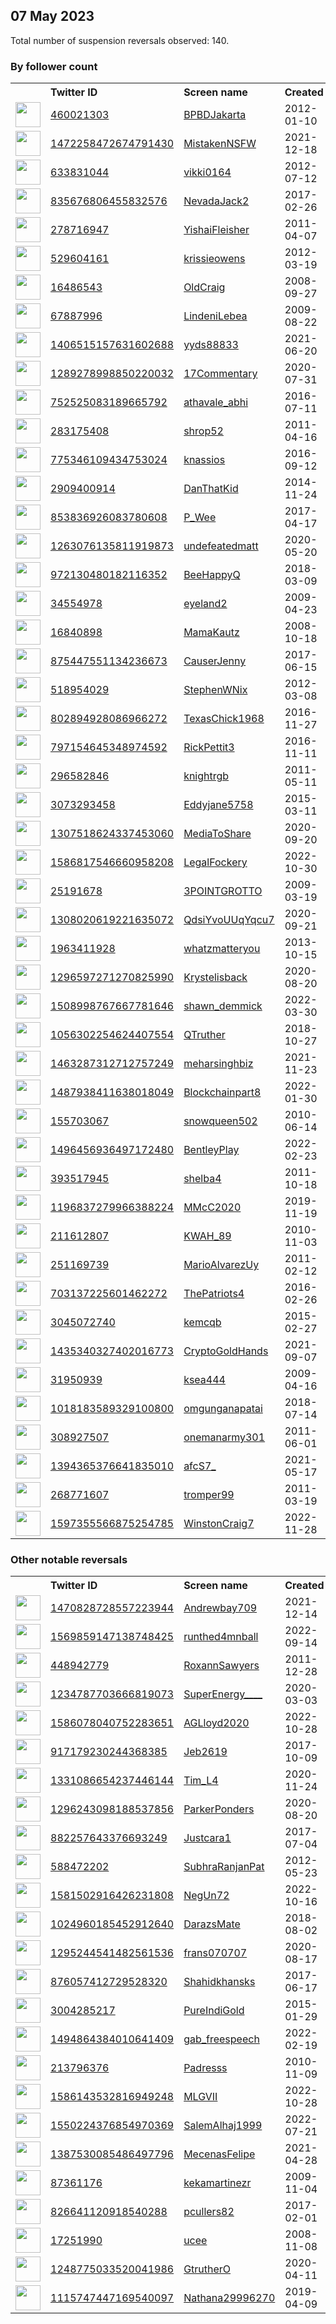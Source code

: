 
## 07 May 2023
Total number of suspension reversals observed: 140.

### By follower count
<table><tr><th></th><th align="left">Twitter ID</th><th align="left">Screen name</th>
<th align="left">Created</th><th align="left">Status</th><th align="left">Suspended</th><th align="left">Followers</th>
<tr><td><a href="https://pbs.twimg.com/profile_images/1466609821768040449/Jf2TURWb_normal.jpg"><img src="https://pbs.twimg.com/profile_images/1466609821768040449/Jf2TURWb_normal.jpg" width="40px" height="40px" align="center"/></a></td><td><a href="https://twitter.com/intent/user?user_id=460021303">460021303</a></td><td><a href="https://twitter.com/BPBDJakarta">BPBDJakarta</a></td><td>2012-01-10</td><td align="center"></td><td>2023-05-06</td><td>303608</td></tr>
<tr><td><a href="https://pbs.twimg.com/profile_images/1667270654373031937/nW8VrXA2_normal.jpg"><img src="https://pbs.twimg.com/profile_images/1667270654373031937/nW8VrXA2_normal.jpg" width="40px" height="40px" align="center"/></a></td><td><a href="https://twitter.com/intent/user?user_id=1472258472674791430">1472258472674791430</a></td><td><a href="https://twitter.com/MistakenNSFW">MistakenNSFW</a></td><td>2021-12-18</td><td align="center"></td><td>2023-04-09</td><td>77468</td></tr>
<tr><td><a href="https://pbs.twimg.com/profile_images/1639981291671257088/AkN4oRlR_normal.jpg"><img src="https://pbs.twimg.com/profile_images/1639981291671257088/AkN4oRlR_normal.jpg" width="40px" height="40px" align="center"/></a></td><td><a href="https://twitter.com/intent/user?user_id=633831044">633831044</a></td><td><a href="https://twitter.com/vikki0164">vikki0164</a></td><td>2012-07-12</td><td align="center"></td><td>2023-04-27</td><td>43958</td></tr>
<tr><td><a href="https://pbs.twimg.com/profile_images/1252693025546854400/iF0RiL5k_normal.jpg"><img src="https://pbs.twimg.com/profile_images/1252693025546854400/iF0RiL5k_normal.jpg" width="40px" height="40px" align="center"/></a></td><td><a href="https://twitter.com/intent/user?user_id=835676806455832576">835676806455832576</a></td><td><a href="https://twitter.com/NevadaJack2">NevadaJack2</a></td><td>2017-02-26</td><td align="center"></td><td></td><td>40739</td></tr>
<tr><td><a href="https://pbs.twimg.com/profile_images/1123991197587070978/32cwNPZc_normal.jpg"><img src="https://pbs.twimg.com/profile_images/1123991197587070978/32cwNPZc_normal.jpg" width="40px" height="40px" align="center"/></a></td><td><a href="https://twitter.com/intent/user?user_id=278716947">278716947</a></td><td><a href="https://twitter.com/YishaiFleisher">YishaiFleisher</a></td><td>2011-04-07</td><td align="center"></td><td>2023-05-06</td><td>20256</td></tr>
<tr><td><a href="https://pbs.twimg.com/profile_images/1330985621456887813/Aw2tKMnE_normal.jpg"><img src="https://pbs.twimg.com/profile_images/1330985621456887813/Aw2tKMnE_normal.jpg" width="40px" height="40px" align="center"/></a></td><td><a href="https://twitter.com/intent/user?user_id=529604161">529604161</a></td><td><a href="https://twitter.com/krissieowens">krissieowens</a></td><td>2012-03-19</td><td align="center"></td><td></td><td>9051</td></tr>
<tr><td><a href="https://pbs.twimg.com/profile_images/1005210318216167424/AcfC-pRi_normal.jpg"><img src="https://pbs.twimg.com/profile_images/1005210318216167424/AcfC-pRi_normal.jpg" width="40px" height="40px" align="center"/></a></td><td><a href="https://twitter.com/intent/user?user_id=16486543">16486543</a></td><td><a href="https://twitter.com/OldCraig">OldCraig</a></td><td>2008-09-27</td><td align="center"></td><td></td><td>8050</td></tr>
<tr><td><a href="https://pbs.twimg.com/profile_images/1633380602492665857/j3_o7sNQ_normal.jpg"><img src="https://pbs.twimg.com/profile_images/1633380602492665857/j3_o7sNQ_normal.jpg" width="40px" height="40px" align="center"/></a></td><td><a href="https://twitter.com/intent/user?user_id=67887996">67887996</a></td><td><a href="https://twitter.com/LindeniLebea">LindeniLebea</a></td><td>2009-08-22</td><td align="center"></td><td>2022-12-26</td><td>7303</td></tr>
<tr><td><a href="https://pbs.twimg.com/profile_images/1648170725130268672/rNLYd-qF_normal.jpg"><img src="https://pbs.twimg.com/profile_images/1648170725130268672/rNLYd-qF_normal.jpg" width="40px" height="40px" align="center"/></a></td><td><a href="https://twitter.com/intent/user?user_id=1406515157631602688">1406515157631602688</a></td><td><a href="https://twitter.com/yyds88833">yyds88833</a></td><td>2021-06-20</td><td align="center"></td><td>2023-02-18</td><td>6890</td></tr>
<tr><td><a href="https://pbs.twimg.com/profile_images/1339038299739090945/PhuL1awA_normal.jpg"><img src="https://pbs.twimg.com/profile_images/1339038299739090945/PhuL1awA_normal.jpg" width="40px" height="40px" align="center"/></a></td><td><a href="https://twitter.com/intent/user?user_id=1289278998850220032">1289278998850220032</a></td><td><a href="https://twitter.com/17Commentary">17Commentary</a></td><td>2020-07-31</td><td align="center"></td><td></td><td>6769</td></tr>
<tr><td><a href="https://pbs.twimg.com/profile_images/1446693805147623425/PxwtTfmm_normal.jpg"><img src="https://pbs.twimg.com/profile_images/1446693805147623425/PxwtTfmm_normal.jpg" width="40px" height="40px" align="center"/></a></td><td><a href="https://twitter.com/intent/user?user_id=752525083189665792">752525083189665792</a></td><td><a href="https://twitter.com/athavale_abhi">athavale_abhi</a></td><td>2016-07-11</td><td align="center"></td><td>2022-06-17</td><td>6321</td></tr>
<tr><td><a href="https://pbs.twimg.com/profile_images/416133330481205248/CrT3OJ5U_normal.jpeg"><img src="https://pbs.twimg.com/profile_images/416133330481205248/CrT3OJ5U_normal.jpeg" width="40px" height="40px" align="center"/></a></td><td><a href="https://twitter.com/intent/user?user_id=283175408">283175408</a></td><td><a href="https://twitter.com/shrop52">shrop52</a></td><td>2011-04-16</td><td align="center"></td><td>2023-04-24</td><td>6300</td></tr>
<tr><td><a href="https://pbs.twimg.com/profile_images/818859420792881153/YVAxOmRH_normal.jpg"><img src="https://pbs.twimg.com/profile_images/818859420792881153/YVAxOmRH_normal.jpg" width="40px" height="40px" align="center"/></a></td><td><a href="https://twitter.com/intent/user?user_id=775346109434753024">775346109434753024</a></td><td><a href="https://twitter.com/knassios">knassios</a></td><td>2016-09-12</td><td align="center">🔒</td><td></td><td>5682</td></tr>
<tr><td><a href="https://pbs.twimg.com/profile_images/1659864737277149186/sxFhyYYP_normal.jpg"><img src="https://pbs.twimg.com/profile_images/1659864737277149186/sxFhyYYP_normal.jpg" width="40px" height="40px" align="center"/></a></td><td><a href="https://twitter.com/intent/user?user_id=2909400914">2909400914</a></td><td><a href="https://twitter.com/DanThatKid">DanThatKid</a></td><td>2014-11-24</td><td align="center"></td><td></td><td>5366</td></tr>
<tr><td><a href="https://pbs.twimg.com/profile_images/1654887387007434752/JqteLKNF_normal.jpg"><img src="https://pbs.twimg.com/profile_images/1654887387007434752/JqteLKNF_normal.jpg" width="40px" height="40px" align="center"/></a></td><td><a href="https://twitter.com/intent/user?user_id=853836926083780608">853836926083780608</a></td><td><a href="https://twitter.com/P_Wee">P_Wee</a></td><td>2017-04-17</td><td align="center"></td><td></td><td>4245</td></tr>
<tr><td><a href="https://pbs.twimg.com/profile_images/1652385525058215936/H8k64CHd_normal.jpg"><img src="https://pbs.twimg.com/profile_images/1652385525058215936/H8k64CHd_normal.jpg" width="40px" height="40px" align="center"/></a></td><td><a href="https://twitter.com/intent/user?user_id=1263076135811919873">1263076135811919873</a></td><td><a href="https://twitter.com/undefeatedmatt">undefeatedmatt</a></td><td>2020-05-20</td><td align="center"></td><td>2022-02-25</td><td>3844</td></tr>
<tr><td><a href="https://pbs.twimg.com/profile_images/1278905322426339328/lgW_zhCK_normal.jpg"><img src="https://pbs.twimg.com/profile_images/1278905322426339328/lgW_zhCK_normal.jpg" width="40px" height="40px" align="center"/></a></td><td><a href="https://twitter.com/intent/user?user_id=972130480182116352">972130480182116352</a></td><td><a href="https://twitter.com/BeeHappyQ">BeeHappyQ</a></td><td>2018-03-09</td><td align="center"></td><td></td><td>3403</td></tr>
<tr><td><a href="https://pbs.twimg.com/profile_images/1344559172705247232/VqL2MJEu_normal.jpg"><img src="https://pbs.twimg.com/profile_images/1344559172705247232/VqL2MJEu_normal.jpg" width="40px" height="40px" align="center"/></a></td><td><a href="https://twitter.com/intent/user?user_id=34554978">34554978</a></td><td><a href="https://twitter.com/eyeland2">eyeland2</a></td><td>2009-04-23</td><td align="center"></td><td>2023-02-09</td><td>3132</td></tr>
<tr><td><a href="https://pbs.twimg.com/profile_images/1337972104533213184/NPZuC4K-_normal.jpg"><img src="https://pbs.twimg.com/profile_images/1337972104533213184/NPZuC4K-_normal.jpg" width="40px" height="40px" align="center"/></a></td><td><a href="https://twitter.com/intent/user?user_id=16840898">16840898</a></td><td><a href="https://twitter.com/MamaKautz">MamaKautz</a></td><td>2008-10-18</td><td align="center"></td><td></td><td>3107</td></tr>
<tr><td><a href="https://pbs.twimg.com/profile_images/1294996578277744640/buiyP9-v_normal.jpg"><img src="https://pbs.twimg.com/profile_images/1294996578277744640/buiyP9-v_normal.jpg" width="40px" height="40px" align="center"/></a></td><td><a href="https://twitter.com/intent/user?user_id=875447551134236673">875447551134236673</a></td><td><a href="https://twitter.com/CauserJenny">CauserJenny</a></td><td>2017-06-15</td><td align="center"></td><td></td><td>2912</td></tr>
<tr><td><a href="https://pbs.twimg.com/profile_images/1653376962042245120/SX43dcdf_normal.jpg"><img src="https://pbs.twimg.com/profile_images/1653376962042245120/SX43dcdf_normal.jpg" width="40px" height="40px" align="center"/></a></td><td><a href="https://twitter.com/intent/user?user_id=518954029">518954029</a></td><td><a href="https://twitter.com/StephenWNix">StephenWNix</a></td><td>2012-03-08</td><td align="center">🚫</td><td>2022-06-05</td><td>2773</td></tr>
<tr><td><a href="https://pbs.twimg.com/profile_images/947459505771700224/GADdAIta_normal.jpg"><img src="https://pbs.twimg.com/profile_images/947459505771700224/GADdAIta_normal.jpg" width="40px" height="40px" align="center"/></a></td><td><a href="https://twitter.com/intent/user?user_id=802894928086966272">802894928086966272</a></td><td><a href="https://twitter.com/TexasChick1968">TexasChick1968</a></td><td>2016-11-27</td><td align="center"></td><td></td><td>2752</td></tr>
<tr><td><a href="https://pbs.twimg.com/profile_images/1049441727709249536/ivrbVqoC_normal.jpg"><img src="https://pbs.twimg.com/profile_images/1049441727709249536/ivrbVqoC_normal.jpg" width="40px" height="40px" align="center"/></a></td><td><a href="https://twitter.com/intent/user?user_id=797154645348974592">797154645348974592</a></td><td><a href="https://twitter.com/RickPettit3">RickPettit3</a></td><td>2016-11-11</td><td align="center"></td><td></td><td>2591</td></tr>
<tr><td><a href="https://pbs.twimg.com/profile_images/1386728348307664898/fL0XxAAr_normal.jpg"><img src="https://pbs.twimg.com/profile_images/1386728348307664898/fL0XxAAr_normal.jpg" width="40px" height="40px" align="center"/></a></td><td><a href="https://twitter.com/intent/user?user_id=296582846">296582846</a></td><td><a href="https://twitter.com/knightrgb">knightrgb</a></td><td>2011-05-11</td><td align="center"></td><td>2022-07-26</td><td>2471</td></tr>
<tr><td><a href="https://pbs.twimg.com/profile_images/1140680181235036160/kuxECgV__normal.jpg"><img src="https://pbs.twimg.com/profile_images/1140680181235036160/kuxECgV__normal.jpg" width="40px" height="40px" align="center"/></a></td><td><a href="https://twitter.com/intent/user?user_id=3073293458">3073293458</a></td><td><a href="https://twitter.com/Eddyjane5758">Eddyjane5758</a></td><td>2015-03-11</td><td align="center"></td><td></td><td>2097</td></tr>
<tr><td><a href="https://pbs.twimg.com/profile_images/1307540331336957952/KtXsRUy5_normal.jpg"><img src="https://pbs.twimg.com/profile_images/1307540331336957952/KtXsRUy5_normal.jpg" width="40px" height="40px" align="center"/></a></td><td><a href="https://twitter.com/intent/user?user_id=1307518624337453060">1307518624337453060</a></td><td><a href="https://twitter.com/MediaToShare">MediaToShare</a></td><td>2020-09-20</td><td align="center"></td><td>2023-03-30</td><td>1920</td></tr>
<tr><td><a href="https://pbs.twimg.com/profile_images/1648188771387731968/LE7fTaC9_normal.jpg"><img src="https://pbs.twimg.com/profile_images/1648188771387731968/LE7fTaC9_normal.jpg" width="40px" height="40px" align="center"/></a></td><td><a href="https://twitter.com/intent/user?user_id=1586817546660958208">1586817546660958208</a></td><td><a href="https://twitter.com/LegalFockery">LegalFockery</a></td><td>2022-10-30</td><td align="center"></td><td>2023-05-07</td><td>1753</td></tr>
<tr><td><a href="https://pbs.twimg.com/profile_images/651301348407775232/G3ezNLyn_normal.png"><img src="https://pbs.twimg.com/profile_images/651301348407775232/G3ezNLyn_normal.png" width="40px" height="40px" align="center"/></a></td><td><a href="https://twitter.com/intent/user?user_id=25191678">25191678</a></td><td><a href="https://twitter.com/3POINTGROTTO">3POINTGROTTO</a></td><td>2009-03-19</td><td align="center"></td><td></td><td>1678</td></tr>
<tr><td><a href="https://pbs.twimg.com/profile_images/1479791221191159808/nmhF69Ka_normal.jpg"><img src="https://pbs.twimg.com/profile_images/1479791221191159808/nmhF69Ka_normal.jpg" width="40px" height="40px" align="center"/></a></td><td><a href="https://twitter.com/intent/user?user_id=1308020619221635072">1308020619221635072</a></td><td><a href="https://twitter.com/QdsiYvoUUqYqcu7">QdsiYvoUUqYqcu7</a></td><td>2020-09-21</td><td align="center"></td><td>2023-04-27</td><td>1609</td></tr>
<tr><td><a href="https://pbs.twimg.com/profile_images/1655400532348137473/nuekHMJo_normal.jpg"><img src="https://pbs.twimg.com/profile_images/1655400532348137473/nuekHMJo_normal.jpg" width="40px" height="40px" align="center"/></a></td><td><a href="https://twitter.com/intent/user?user_id=1963411928">1963411928</a></td><td><a href="https://twitter.com/whatzmatteryou">whatzmatteryou</a></td><td>2013-10-15</td><td align="center"></td><td></td><td>1512</td></tr>
<tr><td><a href="https://pbs.twimg.com/profile_images/1572246676995194884/O2JrAHsQ_normal.jpg"><img src="https://pbs.twimg.com/profile_images/1572246676995194884/O2JrAHsQ_normal.jpg" width="40px" height="40px" align="center"/></a></td><td><a href="https://twitter.com/intent/user?user_id=1296597271270825990">1296597271270825990</a></td><td><a href="https://twitter.com/Krystelisback">Krystelisback</a></td><td>2020-08-20</td><td align="center"></td><td>2022-09-26</td><td>1308</td></tr>
<tr><td><a href="https://pbs.twimg.com/profile_images/1664052461655531526/QGdFSmMW_normal.jpg"><img src="https://pbs.twimg.com/profile_images/1664052461655531526/QGdFSmMW_normal.jpg" width="40px" height="40px" align="center"/></a></td><td><a href="https://twitter.com/intent/user?user_id=1508998767667781646">1508998767667781646</a></td><td><a href="https://twitter.com/shawn_demmick">shawn_demmick</a></td><td>2022-03-30</td><td align="center"></td><td>2022-11-04</td><td>1292</td></tr>
<tr><td><a href="https://pbs.twimg.com/profile_images/1111790553870430208/4Ngx54Tc_normal.png"><img src="https://pbs.twimg.com/profile_images/1111790553870430208/4Ngx54Tc_normal.png" width="40px" height="40px" align="center"/></a></td><td><a href="https://twitter.com/intent/user?user_id=1056302254624407554">1056302254624407554</a></td><td><a href="https://twitter.com/QTruther">QTruther</a></td><td>2018-10-27</td><td align="center"></td><td></td><td>1243</td></tr>
<tr><td><a href="https://pbs.twimg.com/profile_images/1608196061226729472/dWzoOTXT_normal.jpg"><img src="https://pbs.twimg.com/profile_images/1608196061226729472/dWzoOTXT_normal.jpg" width="40px" height="40px" align="center"/></a></td><td><a href="https://twitter.com/intent/user?user_id=1463287312712757249">1463287312712757249</a></td><td><a href="https://twitter.com/meharsinghbiz">meharsinghbiz</a></td><td>2021-11-23</td><td align="center"></td><td>2023-01-16</td><td>1234</td></tr>
<tr><td><a href="https://pbs.twimg.com/profile_images/1655241858576990212/75FeSBKL_normal.jpg"><img src="https://pbs.twimg.com/profile_images/1655241858576990212/75FeSBKL_normal.jpg" width="40px" height="40px" align="center"/></a></td><td><a href="https://twitter.com/intent/user?user_id=1487938411638018049">1487938411638018049</a></td><td><a href="https://twitter.com/Blockchainpart8">Blockchainpart8</a></td><td>2022-01-30</td><td align="center"></td><td>2022-10-20</td><td>1148</td></tr>
<tr><td><a href="https://pbs.twimg.com/profile_images/858463149338632193/u5SDmz6r_normal.jpg"><img src="https://pbs.twimg.com/profile_images/858463149338632193/u5SDmz6r_normal.jpg" width="40px" height="40px" align="center"/></a></td><td><a href="https://twitter.com/intent/user?user_id=155703067">155703067</a></td><td><a href="https://twitter.com/snowqueen502">snowqueen502</a></td><td>2010-06-14</td><td align="center"></td><td>2022-07-06</td><td>1001</td></tr>
<tr><td><a href="https://pbs.twimg.com/profile_images/1655514652179087362/G7avIKhV_normal.jpg"><img src="https://pbs.twimg.com/profile_images/1655514652179087362/G7avIKhV_normal.jpg" width="40px" height="40px" align="center"/></a></td><td><a href="https://twitter.com/intent/user?user_id=1496456936497172480">1496456936497172480</a></td><td><a href="https://twitter.com/BentleyPlay">BentleyPlay</a></td><td>2022-02-23</td><td align="center"></td><td>2022-10-02</td><td>983</td></tr>
<tr><td><a href="https://pbs.twimg.com/profile_images/1633896266227695621/6kfICk5k_normal.jpg"><img src="https://pbs.twimg.com/profile_images/1633896266227695621/6kfICk5k_normal.jpg" width="40px" height="40px" align="center"/></a></td><td><a href="https://twitter.com/intent/user?user_id=393517945">393517945</a></td><td><a href="https://twitter.com/shelba4">shelba4</a></td><td>2011-10-18</td><td align="center"></td><td>2023-04-27</td><td>919</td></tr>
<tr><td><a href="https://pbs.twimg.com/profile_images/1204294212101038080/_wX-CxJR_normal.jpg"><img src="https://pbs.twimg.com/profile_images/1204294212101038080/_wX-CxJR_normal.jpg" width="40px" height="40px" align="center"/></a></td><td><a href="https://twitter.com/intent/user?user_id=1196837279966388224">1196837279966388224</a></td><td><a href="https://twitter.com/MMcC2020">MMcC2020</a></td><td>2019-11-19</td><td align="center"></td><td></td><td>811</td></tr>
<tr><td><a href="https://pbs.twimg.com/profile_images/1421066387557163009/9nqy4Ghj_normal.jpg"><img src="https://pbs.twimg.com/profile_images/1421066387557163009/9nqy4Ghj_normal.jpg" width="40px" height="40px" align="center"/></a></td><td><a href="https://twitter.com/intent/user?user_id=211612807">211612807</a></td><td><a href="https://twitter.com/KWAH_89">KWAH_89</a></td><td>2010-11-03</td><td align="center"></td><td>2023-01-09</td><td>789</td></tr>
<tr><td><a href="https://pbs.twimg.com/profile_images/1352492741910028288/yqb8KKjb_normal.jpg"><img src="https://pbs.twimg.com/profile_images/1352492741910028288/yqb8KKjb_normal.jpg" width="40px" height="40px" align="center"/></a></td><td><a href="https://twitter.com/intent/user?user_id=251169739">251169739</a></td><td><a href="https://twitter.com/MarioAlvarezUy">MarioAlvarezUy</a></td><td>2011-02-12</td><td align="center">🔒</td><td>2022-09-13</td><td>769</td></tr>
<tr><td><a href="https://pbs.twimg.com/profile_images/1554887112557600768/jXhgF2nY_normal.jpg"><img src="https://pbs.twimg.com/profile_images/1554887112557600768/jXhgF2nY_normal.jpg" width="40px" height="40px" align="center"/></a></td><td><a href="https://twitter.com/intent/user?user_id=703137225601462272">703137225601462272</a></td><td><a href="https://twitter.com/ThePatriots4">ThePatriots4</a></td><td>2016-02-26</td><td align="center"></td><td>2022-11-15</td><td>761</td></tr>
<tr><td><a href="https://pbs.twimg.com/profile_images/1659733738190778368/DJG3fYCV_normal.jpg"><img src="https://pbs.twimg.com/profile_images/1659733738190778368/DJG3fYCV_normal.jpg" width="40px" height="40px" align="center"/></a></td><td><a href="https://twitter.com/intent/user?user_id=3045072740">3045072740</a></td><td><a href="https://twitter.com/kemcqb">kemcqb</a></td><td>2015-02-27</td><td align="center"></td><td></td><td>732</td></tr>
<tr><td><a href="https://pbs.twimg.com/profile_images/1650867252093132801/xJNDmvrd_normal.jpg"><img src="https://pbs.twimg.com/profile_images/1650867252093132801/xJNDmvrd_normal.jpg" width="40px" height="40px" align="center"/></a></td><td><a href="https://twitter.com/intent/user?user_id=1435340327402016773">1435340327402016773</a></td><td><a href="https://twitter.com/CryptoGoldHands">CryptoGoldHands</a></td><td>2021-09-07</td><td align="center"></td><td>2023-01-27</td><td>722</td></tr>
<tr><td><a href="https://pbs.twimg.com/profile_images/1094836665330262016/zRAXGBzN_normal.jpg"><img src="https://pbs.twimg.com/profile_images/1094836665330262016/zRAXGBzN_normal.jpg" width="40px" height="40px" align="center"/></a></td><td><a href="https://twitter.com/intent/user?user_id=31950939">31950939</a></td><td><a href="https://twitter.com/ksea444">ksea444</a></td><td>2009-04-16</td><td align="center"></td><td>2022-04-05</td><td>689</td></tr>
<tr><td><a href="https://pbs.twimg.com/profile_images/1443400858163560456/pMaJ81ZJ_normal.jpg"><img src="https://pbs.twimg.com/profile_images/1443400858163560456/pMaJ81ZJ_normal.jpg" width="40px" height="40px" align="center"/></a></td><td><a href="https://twitter.com/intent/user?user_id=1018183589329100800">1018183589329100800</a></td><td><a href="https://twitter.com/omgunganapatai">omgunganapatai</a></td><td>2018-07-14</td><td align="center"></td><td>2022-12-02</td><td>689</td></tr>
<tr><td><a href="https://pbs.twimg.com/profile_images/1666759485761679360/Whdp6Xll_normal.jpg"><img src="https://pbs.twimg.com/profile_images/1666759485761679360/Whdp6Xll_normal.jpg" width="40px" height="40px" align="center"/></a></td><td><a href="https://twitter.com/intent/user?user_id=308927507">308927507</a></td><td><a href="https://twitter.com/onemanarmy301">onemanarmy301</a></td><td>2011-06-01</td><td align="center"></td><td>2022-09-28</td><td>672</td></tr>
<tr><td><a href="https://pbs.twimg.com/profile_images/1532012205809487872/Y9iwE5Nj_normal.jpg"><img src="https://pbs.twimg.com/profile_images/1532012205809487872/Y9iwE5Nj_normal.jpg" width="40px" height="40px" align="center"/></a></td><td><a href="https://twitter.com/intent/user?user_id=1394365376641835010">1394365376641835010</a></td><td><a href="https://twitter.com/afcS7_">afcS7_</a></td><td>2021-05-17</td><td align="center"></td><td></td><td>656</td></tr>
<tr><td><a href="https://pbs.twimg.com/profile_images/1655583985194369025/bfCiDrC5_normal.jpg"><img src="https://pbs.twimg.com/profile_images/1655583985194369025/bfCiDrC5_normal.jpg" width="40px" height="40px" align="center"/></a></td><td><a href="https://twitter.com/intent/user?user_id=268771607">268771607</a></td><td><a href="https://twitter.com/tromper99">tromper99</a></td><td>2011-03-19</td><td align="center"></td><td></td><td>654</td></tr>
<tr><td><a href="https://pbs.twimg.com/profile_images/1672537773411106817/1j5AhaR1_normal.jpg"><img src="https://pbs.twimg.com/profile_images/1672537773411106817/1j5AhaR1_normal.jpg" width="40px" height="40px" align="center"/></a></td><td><a href="https://twitter.com/intent/user?user_id=1597355566875254785">1597355566875254785</a></td><td><a href="https://twitter.com/WinstonCraig7">WinstonCraig7</a></td><td>2022-11-28</td><td align="center"></td><td>2023-04-21</td><td>529</td></tr>
</table>

### Other notable reversals
<table><tr><th></th><th align="left">Twitter ID</th><th align="left">Screen name</th>
<th align="left">Created</th><th align="left">Status</th><th align="left">Suspended</th><th align="left">Followers</th>
<tr><td><a href="https://pbs.twimg.com/profile_images/1673909525764620288/j7cHDPst_normal.jpg"><img src="https://pbs.twimg.com/profile_images/1673909525764620288/j7cHDPst_normal.jpg" width="40px" height="40px" align="center"/></a></td><td><a href="https://twitter.com/intent/user?user_id=1470828728557223944">1470828728557223944</a></td><td><a href="https://twitter.com/Andrewbay709">Andrewbay709</a></td><td>2021-12-14</td><td align="center"></td><td>2023-05-03</td><td>226</td></tr>
<tr><td><a href="https://pbs.twimg.com/profile_images/1590709880490442753/Edu5Frh0_normal.jpg"><img src="https://pbs.twimg.com/profile_images/1590709880490442753/Edu5Frh0_normal.jpg" width="40px" height="40px" align="center"/></a></td><td><a href="https://twitter.com/intent/user?user_id=1569859147138748425">1569859147138748425</a></td><td><a href="https://twitter.com/runthed4mnball">runthed4mnball</a></td><td>2022-09-14</td><td align="center"></td><td>2022-12-13</td><td>27</td></tr>
<tr><td><a href="https://pbs.twimg.com/profile_images/1169431800155901953/I7uX6M3s_normal.jpg"><img src="https://pbs.twimg.com/profile_images/1169431800155901953/I7uX6M3s_normal.jpg" width="40px" height="40px" align="center"/></a></td><td><a href="https://twitter.com/intent/user?user_id=448942779">448942779</a></td><td><a href="https://twitter.com/RoxannSawyers">RoxannSawyers</a></td><td>2011-12-28</td><td align="center">🔒</td><td>2023-03-09</td><td>1</td></tr>
<tr><td><a href="https://pbs.twimg.com/profile_images/1557632761288347648/G7qn_tjT_normal.jpg"><img src="https://pbs.twimg.com/profile_images/1557632761288347648/G7qn_tjT_normal.jpg" width="40px" height="40px" align="center"/></a></td><td><a href="https://twitter.com/intent/user?user_id=1234787703666819073">1234787703666819073</a></td><td><a href="https://twitter.com/SuperEnergy____">SuperEnergy____</a></td><td>2020-03-03</td><td align="center">🔒</td><td>2023-03-02</td><td>132</td></tr>
<tr><td><a href="https://pbs.twimg.com/profile_images/1622713139690184709/L-KJeysi_normal.jpg"><img src="https://pbs.twimg.com/profile_images/1622713139690184709/L-KJeysi_normal.jpg" width="40px" height="40px" align="center"/></a></td><td><a href="https://twitter.com/intent/user?user_id=1586078040752283651">1586078040752283651</a></td><td><a href="https://twitter.com/AGLloyd2020">AGLloyd2020</a></td><td>2022-10-28</td><td align="center"></td><td>2023-03-01</td><td>1</td></tr>
<tr><td><a href="https://pbs.twimg.com/profile_images/1641616697848397824/dvGgiv3P_normal.jpg"><img src="https://pbs.twimg.com/profile_images/1641616697848397824/dvGgiv3P_normal.jpg" width="40px" height="40px" align="center"/></a></td><td><a href="https://twitter.com/intent/user?user_id=917179230244368385">917179230244368385</a></td><td><a href="https://twitter.com/Jeb2619">Jeb2619</a></td><td>2017-10-09</td><td align="center"></td><td>2023-04-05</td><td>170</td></tr>
<tr><td><a href="https://pbs.twimg.com/profile_images/1515478332250505216/8cx-4Ih8_normal.jpg"><img src="https://pbs.twimg.com/profile_images/1515478332250505216/8cx-4Ih8_normal.jpg" width="40px" height="40px" align="center"/></a></td><td><a href="https://twitter.com/intent/user?user_id=1331086654237446144">1331086654237446144</a></td><td><a href="https://twitter.com/Tim_L4">Tim_L4</a></td><td>2020-11-24</td><td align="center"></td><td>2023-03-24</td><td>55</td></tr>
<tr><td><a href="https://pbs.twimg.com/profile_images/1296245430263484421/wfAYgzvs_normal.jpg"><img src="https://pbs.twimg.com/profile_images/1296245430263484421/wfAYgzvs_normal.jpg" width="40px" height="40px" align="center"/></a></td><td><a href="https://twitter.com/intent/user?user_id=1296243098188537856">1296243098188537856</a></td><td><a href="https://twitter.com/ParkerPonders">ParkerPonders</a></td><td>2020-08-20</td><td align="center"></td><td>2022-10-30</td><td>79</td></tr>
<tr><td><a href="https://pbs.twimg.com/profile_images/1497774015636779010/a75KOTog_normal.jpg"><img src="https://pbs.twimg.com/profile_images/1497774015636779010/a75KOTog_normal.jpg" width="40px" height="40px" align="center"/></a></td><td><a href="https://twitter.com/intent/user?user_id=882257643376693249">882257643376693249</a></td><td><a href="https://twitter.com/Justcara1">Justcara1</a></td><td>2017-07-04</td><td align="center"></td><td>2022-12-30</td><td>29</td></tr>
<tr><td><a href="https://pbs.twimg.com/profile_images/1653429633663238146/EA87KDvj_normal.jpg"><img src="https://pbs.twimg.com/profile_images/1653429633663238146/EA87KDvj_normal.jpg" width="40px" height="40px" align="center"/></a></td><td><a href="https://twitter.com/intent/user?user_id=588472202">588472202</a></td><td><a href="https://twitter.com/SubhraRanjanPat">SubhraRanjanPat</a></td><td>2012-05-23</td><td align="center"></td><td>2022-12-02</td><td>9</td></tr>
<tr><td><a href="https://pbs.twimg.com/profile_images/1616785589998870528/PRO-QQzF_normal.jpg"><img src="https://pbs.twimg.com/profile_images/1616785589998870528/PRO-QQzF_normal.jpg" width="40px" height="40px" align="center"/></a></td><td><a href="https://twitter.com/intent/user?user_id=1581502916426231808">1581502916426231808</a></td><td><a href="https://twitter.com/NegUn72">NegUn72</a></td><td>2022-10-16</td><td align="center">🚫</td><td>2023-04-21</td><td>43</td></tr>
<tr><td><a href="https://pbs.twimg.com/profile_images/1425569373545246725/6-VzZKjO_normal.jpg"><img src="https://pbs.twimg.com/profile_images/1425569373545246725/6-VzZKjO_normal.jpg" width="40px" height="40px" align="center"/></a></td><td><a href="https://twitter.com/intent/user?user_id=1024960185452912640">1024960185452912640</a></td><td><a href="https://twitter.com/DarazsMate">DarazsMate</a></td><td>2018-08-02</td><td align="center"></td><td>2023-01-10</td><td>38</td></tr>
<tr><td><a href="https://pbs.twimg.com/profile_images/1519579973786664960/rUmWYFAS_normal.jpg"><img src="https://pbs.twimg.com/profile_images/1519579973786664960/rUmWYFAS_normal.jpg" width="40px" height="40px" align="center"/></a></td><td><a href="https://twitter.com/intent/user?user_id=1295244541482561536">1295244541482561536</a></td><td><a href="https://twitter.com/frans070707">frans070707</a></td><td>2020-08-17</td><td align="center"></td><td>2022-05-03</td><td>43</td></tr>
<tr><td><a href="https://pbs.twimg.com/profile_images/1672340260200611841/VP_zGCXQ_normal.jpg"><img src="https://pbs.twimg.com/profile_images/1672340260200611841/VP_zGCXQ_normal.jpg" width="40px" height="40px" align="center"/></a></td><td><a href="https://twitter.com/intent/user?user_id=876057412729528320">876057412729528320</a></td><td><a href="https://twitter.com/Shahidkhansks">Shahidkhansks</a></td><td>2017-06-17</td><td align="center"></td><td>2023-02-15</td><td>47</td></tr>
<tr><td><a href="https://pbs.twimg.com/profile_images/1577471902217637891/2Mq80fkd_normal.jpg"><img src="https://pbs.twimg.com/profile_images/1577471902217637891/2Mq80fkd_normal.jpg" width="40px" height="40px" align="center"/></a></td><td><a href="https://twitter.com/intent/user?user_id=3004285217">3004285217</a></td><td><a href="https://twitter.com/PureIndiGold">PureIndiGold</a></td><td>2015-01-29</td><td align="center"></td><td>2022-12-03</td><td>73</td></tr>
<tr><td><a href="https://pbs.twimg.com/profile_images/1662256162144759813/FPhXshJz_normal.jpg"><img src="https://pbs.twimg.com/profile_images/1662256162144759813/FPhXshJz_normal.jpg" width="40px" height="40px" align="center"/></a></td><td><a href="https://twitter.com/intent/user?user_id=1494864384010641409">1494864384010641409</a></td><td><a href="https://twitter.com/gab_freespeech">gab_freespeech</a></td><td>2022-02-19</td><td align="center"></td><td>2022-07-23</td><td>88</td></tr>
<tr><td><a href="https://pbs.twimg.com/profile_images/1131902534606626816/5Yd7Vqfq_normal.jpg"><img src="https://pbs.twimg.com/profile_images/1131902534606626816/5Yd7Vqfq_normal.jpg" width="40px" height="40px" align="center"/></a></td><td><a href="https://twitter.com/intent/user?user_id=213796376">213796376</a></td><td><a href="https://twitter.com/Padresss">Padresss</a></td><td>2010-11-09</td><td align="center"></td><td>2022-08-05</td><td>30</td></tr>
<tr><td><a href="https://pbs.twimg.com/profile_images/1594439004803502081/w8wg68Ie_normal.jpg"><img src="https://pbs.twimg.com/profile_images/1594439004803502081/w8wg68Ie_normal.jpg" width="40px" height="40px" align="center"/></a></td><td><a href="https://twitter.com/intent/user?user_id=1586143532816949248">1586143532816949248</a></td><td><a href="https://twitter.com/MLGVII">MLGVII</a></td><td>2022-10-28</td><td align="center"></td><td>2023-01-09</td><td>155</td></tr>
<tr><td><a href="https://pbs.twimg.com/profile_images/1550225092398940163/kybbhyYZ_normal.jpg"><img src="https://pbs.twimg.com/profile_images/1550225092398940163/kybbhyYZ_normal.jpg" width="40px" height="40px" align="center"/></a></td><td><a href="https://twitter.com/intent/user?user_id=1550224376854970369">1550224376854970369</a></td><td><a href="https://twitter.com/SalemAlhaj1999">SalemAlhaj1999</a></td><td>2022-07-21</td><td align="center"></td><td>2023-02-27</td><td>31</td></tr>
<tr><td><a href="https://pbs.twimg.com/profile_images/1504259685024677888/x3YA4Qib_normal.jpg"><img src="https://pbs.twimg.com/profile_images/1504259685024677888/x3YA4Qib_normal.jpg" width="40px" height="40px" align="center"/></a></td><td><a href="https://twitter.com/intent/user?user_id=1387530085486497796">1387530085486497796</a></td><td><a href="https://twitter.com/MecenasFelipe">MecenasFelipe</a></td><td>2021-04-28</td><td align="center"></td><td>2022-10-14</td><td>102</td></tr>
<tr><td><a href="https://pbs.twimg.com/profile_images/508106211/keka_normal.JPG"><img src="https://pbs.twimg.com/profile_images/508106211/keka_normal.JPG" width="40px" height="40px" align="center"/></a></td><td><a href="https://twitter.com/intent/user?user_id=87361176">87361176</a></td><td><a href="https://twitter.com/kekamartinezr">kekamartinezr</a></td><td>2009-11-04</td><td align="center">🔒</td><td>2023-04-12</td><td>218</td></tr>
<tr><td><a href="https://abs.twimg.com/sticky/default_profile_images/default_profile_normal.png"><img src="https://abs.twimg.com/sticky/default_profile_images/default_profile_normal.png" width="40px" height="40px" align="center"/></a></td><td><a href="https://twitter.com/intent/user?user_id=826641120918540288">826641120918540288</a></td><td><a href="https://twitter.com/pcullers82">pcullers82</a></td><td>2017-02-01</td><td align="center"></td><td>2023-03-11</td><td>3</td></tr>
<tr><td><a href="https://pbs.twimg.com/profile_images/1522210014/Blue_Lace_16_normal.JPG"><img src="https://pbs.twimg.com/profile_images/1522210014/Blue_Lace_16_normal.JPG" width="40px" height="40px" align="center"/></a></td><td><a href="https://twitter.com/intent/user?user_id=17251990">17251990</a></td><td><a href="https://twitter.com/ucee">ucee</a></td><td>2008-11-08</td><td align="center"></td><td>2023-03-10</td><td>287</td></tr>
<tr><td><a href="https://pbs.twimg.com/profile_images/1667631815249592323/dctpcFao_normal.jpg"><img src="https://pbs.twimg.com/profile_images/1667631815249592323/dctpcFao_normal.jpg" width="40px" height="40px" align="center"/></a></td><td><a href="https://twitter.com/intent/user?user_id=1248775033520041986">1248775033520041986</a></td><td><a href="https://twitter.com/GtrutherO">GtrutherO</a></td><td>2020-04-11</td><td align="center">🚫</td><td>2022-07-12</td><td>35</td></tr>
<tr><td><a href="https://pbs.twimg.com/profile_images/1488026008695549955/7rY6wJgS_normal.jpg"><img src="https://pbs.twimg.com/profile_images/1488026008695549955/7rY6wJgS_normal.jpg" width="40px" height="40px" align="center"/></a></td><td><a href="https://twitter.com/intent/user?user_id=1115747447169540097">1115747447169540097</a></td><td><a href="https://twitter.com/Nathana29996270">Nathana29996270</a></td><td>2019-04-09</td><td align="center"></td><td>2022-09-16</td><td>144</td></tr>
</table>
